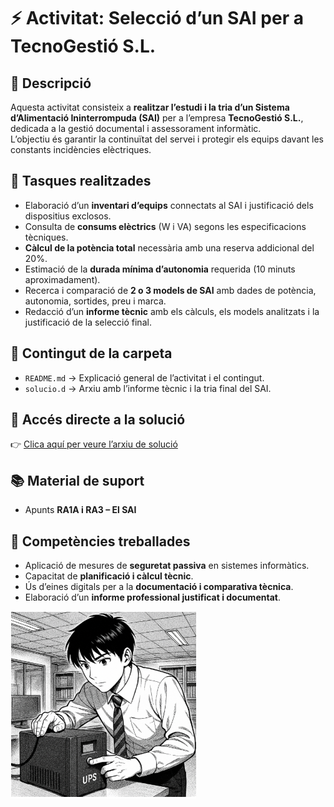# ⚡ Activitat: Selecció d’un SAI per a TecnoGestió S.L.

## 📄 Descripció
Aquesta activitat consisteix a **realitzar l’estudi i la tria d’un Sistema d’Alimentació Ininterrompuda (SAI)** per a l’empresa **TecnoGestió S.L.**, dedicada a la gestió documental i assessorament informàtic.  
L’objectiu és garantir la continuïtat del servei i protegir els equips davant les constants incidències elèctriques.


## 🧰 Tasques realitzades
- Elaboració d’un **inventari d’equips** connectats al SAI i justificació dels dispositius exclosos.  
- Consulta de **consums elèctrics** (W i VA) segons les especificacions tècniques.  
- **Càlcul de la potència total** necessària amb una reserva addicional del 20%.  
- Estimació de la **durada mínima d’autonomia** requerida (10 minuts aproximadament).  
- Recerca i comparació de **2 o 3 models de SAI** amb dades de potència, autonomia, sortides, preu i marca.  
- Redacció d’un **informe tècnic** amb els càlculs, els models analitzats i la justificació de la selecció final.


## 💾 Contingut de la carpeta
- `README.md` → Explicació general de l’activitat i el contingut.  
- `solucio.d` → Arxiu amb l’informe tècnic i la tria final del SAI.  


## 🔗 Accés directe a la solució
👉 [Clica aquí per veure l’arxiu de solució](./solucio.md)


## 📚 Material de suport
- Apunts **RA1A i RA3 – El SAI**


## 🧩 Competències treballades
- Aplicació de mesures de **seguretat passiva** en sistemes informàtics.  
- Capacitat de **planificació i càlcul tècnic**.  
- Ús d’eines digitals per a la **documentació i comparativa tècnica**.  
- Elaboració d’un **informe professional justificat i documentat**.


![SAI CAPTURA](img/SAICAPTURA.png)